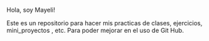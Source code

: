 Hola, soy Mayeli!

Este es un repositorio para hacer mis practicas de clases, ejercicios, mini_proyectos , etc. Para poder mejorar en el uso de Git Hub.